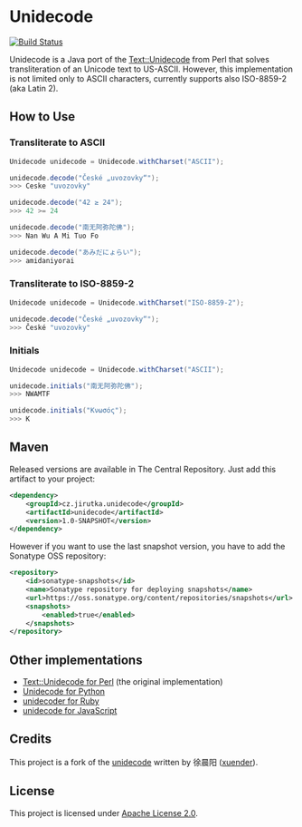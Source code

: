 Unidecode
=========
[![Build Status](https://travis-ci.org/jirutka/unidecode.svg)](https://travis-ci.org/jirutka/unidecode)

Unidecode is a Java port of the [Text::Unidecode](http://search.cpan.org/~sburke/Text-Unidecode/lib/Text/Unidecode.pm)
from Perl that solves transliteration of an Unicode text to US-ASCII. However, this implementation is not limited only
to ASCII characters, currently supports also ISO-8859-2 (aka Latin 2).


How to Use
----------

### Transliterate to ASCII

```java
Unidecode unidecode = Unidecode.withCharset("ASCII");

unidecode.decode("České „uvozovky“");
>>> Ceske "uvozovky"

unidecode.decode("42 ≥ 24");
>>> 42 >= 24

unidecode.decode("南无阿弥陀佛");
>>> Nan Wu A Mi Tuo Fo

unidecode.decode("あみだにょらい");
>>> amidaniyorai
```

### Transliterate to ISO-8859-2

```java
Unidecode unidecode = Unidecode.withCharset("ISO-8859-2");

unidecode.decode("České „uvozovky“");
>>> České "uvozovky"
```

### Initials

```java
Unidecode unidecode = Unidecode.withCharset("ASCII");

unidecode.initials("南无阿弥陀佛");
>>> NWAMTF

unidecode.initials("Κνωσός");
>>> K
```


Maven
-----

Released versions are available in The Central Repository. Just add this artifact to your project:

```xml
<dependency>
    <groupId>cz.jirutka.unidecode</groupId>
    <artifactId>unidecode</artifactId>
    <version>1.0-SNAPSHOT</version>
</dependency>
```

However if you want to use the last snapshot version, you have to add the Sonatype OSS repository:

```xml
<repository>
    <id>sonatype-snapshots</id>
    <name>Sonatype repository for deploying snapshots</name>
    <url>https://oss.sonatype.org/content/repositories/snapshots</url>
    <snapshots>
        <enabled>true</enabled>
    </snapshots>
</repository>
```


Other implementations
---------------------

*  [Text::Unidecode for Perl](http://search.cpan.org/~sburke/Text-Unidecode/lib/Text/Unidecode.pm) (the original implementation)
*  [Unidecode for Python](https://pypi.python.org/pypi/Unidecode)
*  [unidecoder for Ruby](https://github.com/norman/unidecoder)
*  [unidecode for JavaScript](https://github.com/FGRibreau/node-unidecode)


Credits
-------

This project is a fork of the [unidecode](https://github.com/xuender/unidecode) written by 徐晨阳
([xuender](https://github.com/xuender)). 


License
-------

This project is licensed under [Apache License 2.0](http://www.apache.org/licenses/LICENSE-2.0.html).
